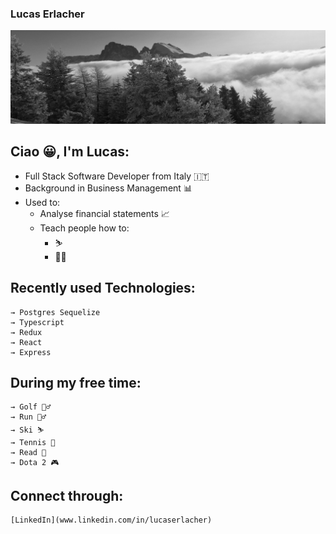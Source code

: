 ### Lucas Erlacher

![](images/IMG_8247_2.jpg)

## Ciao 😀, I'm Lucas:
- Full Stack Software Developer from Italy 🇮🇹
- Background in Business Management 📊
- Used to: 
  - Analyse financial statements 📈
  - Teach people how to:
    - ⛷
    - 🏌️‍♂️

## Recently used Technologies:
```
→ Postgres Sequelize
→ Typescript
→ Redux
→ React
→ Express
```

## During my free time:
```
→ Golf 🏌️‍♂️
→ Run 🏃‍♂️
→ Ski ⛷
→ Tennis 🎾
→ Read 📖
→ Dota 2 🎮
```

## Connect through:
```
[LinkedIn](www.linkedin.com/in/lucaserlacher)
```

<!--
**lucaserly/lucaserly** is a ✨ _special_ ✨ repository because its `README.md` (this file) appears on your GitHub profile.

Here are some ideas to get you started:

- 🔭 I’m currently working on ...
- 🌱 I’m currently learning ...
- 👯 I’m looking to collaborate on ...
- 🤔 I’m looking for help with ...
- 💬 Ask me about ...
- 📫 How to reach me: ...
- 😄 Pronouns: ...
- ⚡ Fun fact: ...
-->
